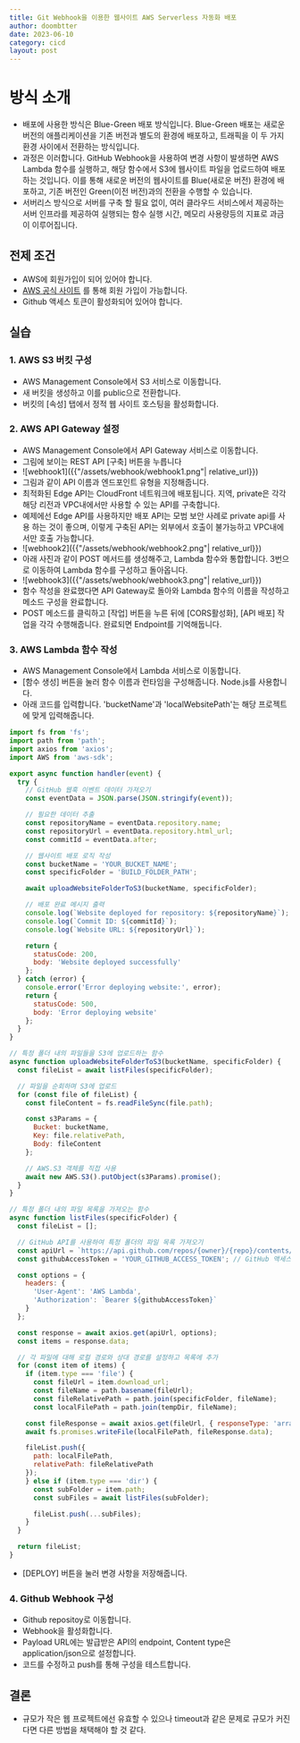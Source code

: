 ```yaml
---
title: Git Webhook을 이용한 웹사이트 AWS Serverless 자동화 배포
author: doombtter
date: 2023-06-10
category: cicd
layout: post
---
```



# 방식 소개
- 배포에 사용한 방식은 Blue-Green 배포 방식입니다. Blue-Green 배포는 새로운 버전의 애플리케이션을 기존 버전과 별도의 환경에 배포하고, 트래픽을 이 두 가지 환경 사이에서 전환하는 방식입니다.
- 과정은 이러합니다. GitHub Webhook을 사용하여 변경 사항이 발생하면 AWS Lambda 함수를 실행하고, 해당 함수에서 S3에 웹사이트 파일을 업로드하여 배포하는 것입니다. 이를 통해 새로운 버전의 웹사이트를 Blue(새로운 버전) 환경에 배포하고, 기존 버전인 Green(이전 버전)과의 전환을 수행할 수 있습니다.
- 서버리스 방식으로 서버를 구축 할 필요 없이, 여러 클라우드 서비스에서 제공하는 서버 인프라를 제공하여 실행되는 함수 실행 시간, 메모리 사용량등의 지표로 과금이 이루어집니다.

## 전제 조건
- AWS에 회원가입이 되어 있어야 합니다.
- [AWS 공식 사이트][1] 를 통해 회원 가입이 가능합니다.
- Github 액세스 토큰이 활성화되어 있어야 합니다.

## 실습

### 1. AWS S3 버킷 구성

- AWS Management Console에서 S3 서비스로 이동합니다.
- 새 버킷을 생성하고 이를 public으로 전환합니다.
- 버킷의 [속성] 탭에서 정적 웹 사이트 호스팅을 활성화합니다.

### 2. AWS API Gateway 설정
- AWS Management Console에서 API Gateway 서비스로 이동합니다.
- 그림에 보이는 REST API [구축] 버튼을 누릅니다
- ![webhook1]({{"/assets/webhook/webhook1.png"| relative_url}})
- 그림과 같이 API 이름과 엔드포인트 유형을 지정해줍니다.
- 최적화된 Edge API는 CloudFront 네트워크에 배포됩니다. 지역, private은 각각 해당 리전과 VPC내에서만 사용할 수 있는 API를 구축합니다.
- 예제에선 Edge API를 사용하지만 배포 API는 모범 보안 사례로 private api를 사용 하는 것이 좋으며, 이렇게 구축된 API는 외부에서 호출이 불가능하고 VPC내에서만 호출 가능합니다.
- ![webhook2]({{"/assets/webhook/webhook2.png"| relative_url}})
- 아래 사진과 같이 POST 메서드를 생성해주고, Lambda 함수와 통합합니다. 3번으로 이동하여 Lambda 함수를 구성하고 돌아옵니다.
- ![webhook3]({{"/assets/webhook/webhook3.png"| relative_url}})
- 함수 작성을 완료했다면 API Gateway로 돌아와 Lambda 함수의 이름을 작성하고 메소드 구성을 완료합니다.
- POST 메소드를 클릭하고 [작업] 버튼을 누른 뒤에 [CORS활성화], [API 배포] 작업을 각각 수행해줍니다. 완료되면 Endpoint를 기억해둡니다.

### 3. AWS Lambda 함수 작성
- AWS Management Console에서 Lambda 서비스로 이동합니다.
- [함수 생성] 버튼을 눌러 함수 이름과 런타임을 구성해줍니다. Node.js를 사용합니다.
- 아래 코드를 입력합니다. 'bucketName'과 'localWebsitePath'는 해당 프로젝트에 맞게 입력해줍니다.

```javascript
import fs from 'fs';
import path from 'path';
import axios from 'axios';
import AWS from 'aws-sdk';

export async function handler(event) {
  try {
    // GitHub 웹훅 이벤트 데이터 가져오기
    const eventData = JSON.parse(JSON.stringify(event));

    // 필요한 데이터 추출
    const repositoryName = eventData.repository.name;
    const repositoryUrl = eventData.repository.html_url;
    const commitId = eventData.after;

    // 웹사이트 배포 로직 작성
    const bucketName = 'YOUR_BUCKET_NAME';
    const specificFolder = 'BUILD_FOLDER_PATH';

    await uploadWebsiteFolderToS3(bucketName, specificFolder);

    // 배포 완료 메시지 출력
    console.log(`Website deployed for repository: ${repositoryName}`);
    console.log(`Commit ID: ${commitId}`);
    console.log(`Website URL: ${repositoryUrl}`);

    return {
      statusCode: 200,
      body: 'Website deployed successfully'
    };
  } catch (error) {
    console.error('Error deploying website:', error);
    return {
      statusCode: 500,
      body: 'Error deploying website'
    };
  }
}

// 특정 폴더 내의 파일들을 S3에 업로드하는 함수
async function uploadWebsiteFolderToS3(bucketName, specificFolder) {
  const fileList = await listFiles(specificFolder);

  // 파일을 순회하며 S3에 업로드
  for (const file of fileList) {
    const fileContent = fs.readFileSync(file.path);

    const s3Params = {
      Bucket: bucketName,
      Key: file.relativePath,
      Body: fileContent
    };

    // AWS.S3 객체를 직접 사용
    await new AWS.S3().putObject(s3Params).promise();
  }
}

// 특정 폴더 내의 파일 목록을 가져오는 함수
async function listFiles(specificFolder) {
  const fileList = [];

  // GitHub API를 사용하여 특정 폴더의 파일 목록 가져오기
  const apiUrl = `https://api.github.com/repos/{owner}/{repo}/contents/${specificFolder}`;
  const githubAccessToken = 'YOUR_GITHUB_ACCESS_TOKEN'; // GitHub 액세스 토큰을 설정해야 합니다

  const options = {
    headers: {
      'User-Agent': 'AWS Lambda',
      'Authorization': `Bearer ${githubAccessToken}`
    }
  };

  const response = await axios.get(apiUrl, options);
  const items = response.data;

  // 각 파일에 대해 로컬 경로와 상대 경로를 설정하고 목록에 추가
  for (const item of items) {
    if (item.type === 'file') {
      const fileUrl = item.download_url;
      const fileName = path.basename(fileUrl);
      const fileRelativePath = path.join(specificFolder, fileName);
      const localFilePath = path.join(tempDir, fileName);

    const fileResponse = await axios.get(fileUrl, { responseType: 'arraybuffer' });
    await fs.promises.writeFile(localFilePath, fileResponse.data);

    fileList.push({
      path: localFilePath,
      relativePath: fileRelativePath
    });
    } else if (item.type === 'dir') {
      const subFolder = item.path;
      const subFiles = await listFiles(subFolder);

      fileList.push(...subFiles);
    }
  }

  return fileList;
}
```

- [DEPLOY] 버튼을 눌러 변경 사항을 저장해줍니다.

### 4. Github Webhook 구성
- Github repositoy로 이동합니다.
- Webhook을 활성화합니다.
- Payload URL에는 발급받은 API의 endpoint, Content type은 application/json으로 설정합니다.
- 코드를 수정하고 push를 통해 구성을 테스트합니다.

## 결론
- 규모가 작은 웹 프로젝트에선 유효할 수 있으나 timeout과 같은 문제로 규모가 커진다면 다른 방법을 채택해야 할 것 같다.

[1]: https://aws.amazon.com/ko/?nc2=h_lg